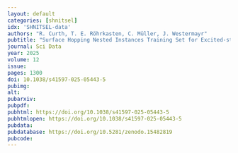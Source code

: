 ```yaml
---
layout: default
categories: [shnitsel]
idx: 'SHNITSEL-data'
authors: "R. Curth, T. E. Röhrkasten, C. Müller, J. Westermayr"
pubtitle: "Surface Hopping Nested Instances Training Set for Excited-state Learning"
journal: Sci Data
year: 2025
volume: 12
issue: 
pages: 1300
doi: 10.1038/s41597-025-05443-5
pubimg:
alt:
pubarxiv: 
pubpdf: 
pubhtml: https://doi.org/10.1038/s41597-025-05443-5
pubhtmlopen: https://doi.org/10.1038/s41597-025-05443-5
pubdata: 
pubdatabase: https://doi.org/10.5281/zenodo.15482819
pubcode: 
---
```

